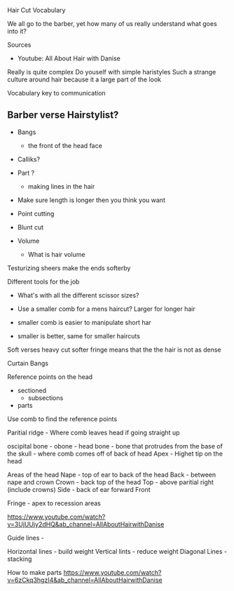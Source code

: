 Hair Cut Vocabulary

We all go to the barber, yet how many of us really understand what goes into it?

Sources
- Youtube: All About Hair with Danise 

Really is quite complex
Do youself with simple haristyles
Such a strange culture around hair because it a large part of the look

Vocabulary key to communication

Barber verse Hairstylist?
- 

- Bangs
	- the front of the head face
- Calliks?

- Part ?
	- making lines in the hair

- Make sure length is longer then you think you want

- Point cutting

- Blunt cut

- Volume
	- What is hair volume

Testurizing sheers make the ends softerby

Different tools for the job
- What's with all the different scissor sizes?

- Use a smaller comb for a mens haircut? Larger for longer hair
- smaller comb is easier to manipulate short har
- smaller is better, same for smaller haircuts

Soft verses heavy cut
softer fringe means that the the hair is not as dense

Curtain Bangs

Reference points on the head
- sectioned
	- subsections
- parts

Use comb to find the reference points

Paritial ridge
	- Where comb leaves head if going straight up

oscipital bone - obone
	- head bone
	- bone that protrudes from the base of the skull
	- where comb comes off of back of head
Apex
	- Highet tip on the head


Areas of the head
Nape
	- top of ear to back of the head
Back
	- between nape and crown
Crown
	- back top of the head
Top
	- above paritial right (include crowns)
Side
	- back of ear forward
Front

Fringe
	- apex to recession areas

https://www.youtube.com/watch?v=3UjUUjy2dHQ&ab_channel=AllAboutHairwithDanise

Guide lines
	- 

Horizontal lines
	- build weight
Vertical lints
	- reduce weight
Diagonal Lines
	- stacking


How to make parts
https://www.youtube.com/watch?v=6zCkq3hgzI4&ab_channel=AllAboutHairwithDanise

